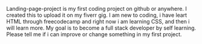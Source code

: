Landing-page-project is my first coding project on github or anywhere.
I created this to upload it on my fiverr gig.
I am new to coding, i have leart HTML through freecodecamp and right now i am learning CSS, and then i will learn more.
My goal is to become a full stack developer by self learning.
Please tell me if i can improve or change something in my first project.
